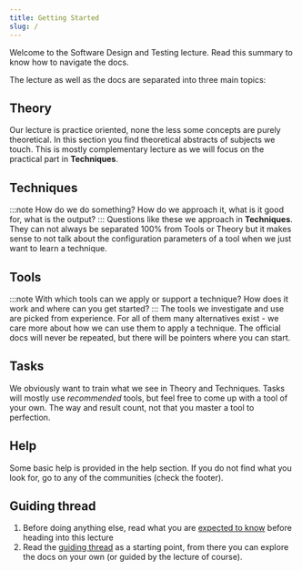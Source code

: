 ```yaml
---
title: Getting Started
slug: /
---
```


Welcome to the Software Design and Testing lecture. Read this summary to know how to navigate the docs.

The lecture as well as the docs are separated into three main topics:

## Theory
Our lecture is practice oriented, none the less some concepts are purely theoretical. In this section you find theoretical abstracts of subjects we touch. This is mostly complementary lecture as we will focus on the practical part in **Techniques**.

## Techniques
:::note
How do we do something? How do we approach it, what is it good for, what is the output?
:::
Questions like these we approach in **Techniques**. They can not always be separated 100% from Tools or Theory but it makes sense to not talk about the configuration parameters of a tool when we just want to learn a technique.

## Tools
:::note
With which tools can we apply or support a technique? How does it work and where can you get started?
:::
The tools we investigate and use are picked from experience. For all of them many alternatives exist - we care more about how we can use them to apply a technique.
The official docs will never be repeated, but there will be pointers where you can start.

## Tasks
We obviously want to train what we see in Theory and Techniques. Tasks will mostly use _recommended_ tools, but feel free to come up with a tool of your own. The way and result count, not that you master a tool to perfection.

## Help
Some basic help is provided in the help section. If you do not find what you look for, go to any of the communities (check the footer).

## Guiding thread
1. Before doing anything else, read what you are [expected to know](expectations) before heading into this lecture
2. Read the [guiding thread](guiding-thread) as a starting point, from there you can explore the docs on your own (or guided by the lecture of course).